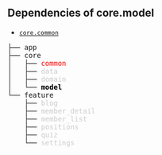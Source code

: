## Dependencies of core.model

- [`core.common`](../../core/common/)

<pre>
├── app
├── core
│   ├── <span style="color: #ff0000;">common</span>
│   ├── <span style="color: #cccccc;">data</span>
│   ├── <span style="color: #cccccc;">domain</span>
│   └── <span style="font-weight:bold; color: #000000;">model</span>
└── feature
    ├── <span style="color: #cccccc;">blog</span>
    ├── <span style="color: #cccccc;">member_detail</span>
    ├── <span style="color: #cccccc;">member_list</span>
    ├── <span style="color: #cccccc;">positions</span>
    ├── <span style="color: #cccccc;">quiz</span>
    └── <span style="color: #cccccc;">settings</span>
</pre>
